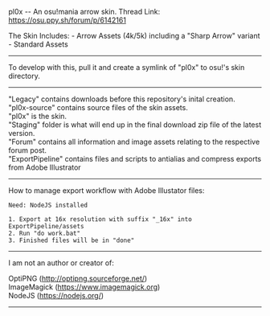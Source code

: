 pl0x -- An osu!mania arrow skin.
Thread Link: https://osu.ppy.sh/forum/p/6142161

The Skin Includes:
	- Arrow Assets (4k/5k) including a "Sharp Arrow" variant
	- Standard Assets
	
--------------------------------------------------------------

To develop with this, pull it and create a symlink of "pl0x" to osu!'s skin directory.

--------------------------------------------------------------

"Legacy" contains downloads before this repository's inital creation.  
"pl0x-source" contains source files of the skin assets.  
"pl0x" is the skin.  
"Staging" folder is what will end up in the final download zip file of the latest version.  
"Forum" contains all information and image assets relating to the respective forum post.  
"ExportPipeline" contains files and scripts to antialias and compress exports from Adobe Illustrator  

--------------------------------------------------------------

How to manage export workflow with Adobe Illustator files:
	
	Need: NodeJS installed

	1. Export at 16x resolution with suffix "_16x" into ExportPipeline/assets
	2. Run "do work.bat"
	3. Finished files will be in "done"

--------------------------------------------------------------	
	
I am not an author or creator of:

OptiPNG (http://optipng.sourceforge.net/)  
ImageMagick (https://www.imagemagick.org)  
NodeJS (https://nodejs.org/)  

--------------------------------------------------------------
